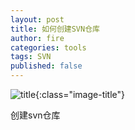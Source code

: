 ```yaml
---
layout: post
title: 如何创建SVN仓库
author: fire
categories: tools 
tags: SVN
published: false
---
```


![title](https://sideproject.cn/images/title/title_009.jpg){:class="image-title"}

创建svn仓库